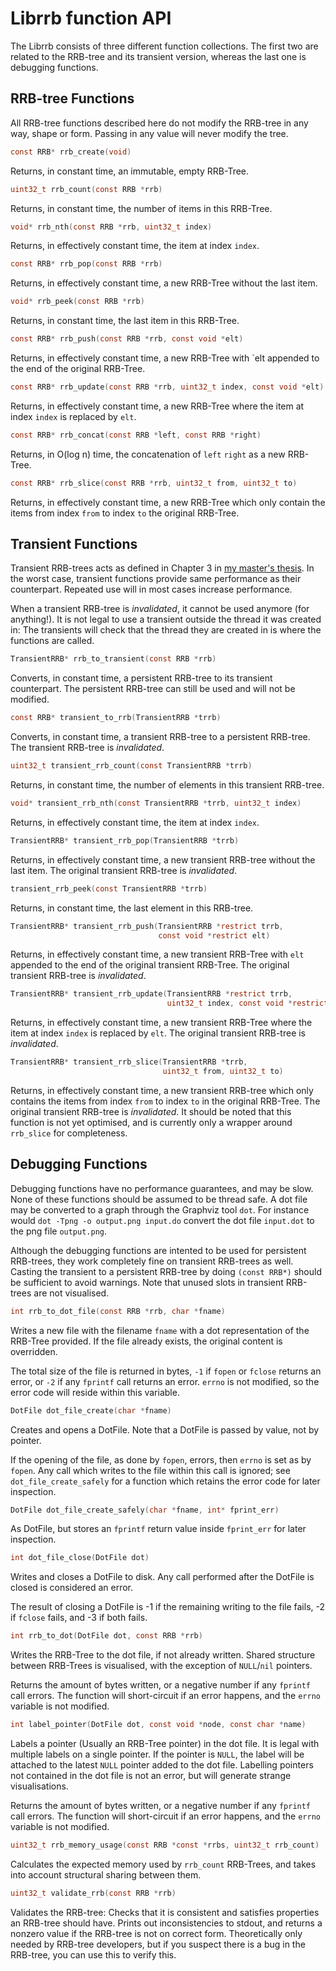 # Librrb function API

The Librrb consists of three different function collections. The first two are
related to the RRB-tree and its transient version, whereas the last one is
debugging functions.

## RRB-tree Functions

All RRB-tree functions described here do not modify the RRB-tree in any way,
shape or form. Passing in any value will never modify the tree.

```c
const RRB* rrb_create(void)
```
Returns, in constant time, an immutable, empty RRB-Tree.

```c
uint32_t rrb_count(const RRB *rrb)
``` 
Returns, in constant time, the number of items in this RRB-Tree.

```c
void* rrb_nth(const RRB *rrb, uint32_t index)
```
Returns, in effectively constant time, the item at index `index`.

```c
const RRB* rrb_pop(const RRB *rrb)
```
Returns, in effectively constant time, a new RRB-Tree without the last item.

```c
void* rrb_peek(const RRB *rrb)
```
Returns, in constant time, the last item in this RRB-Tree.

```c
const RRB* rrb_push(const RRB *rrb, const void *elt)
```
Returns, in effectively constant time, a new RRB-Tree with `elt appended to the
end of the original RRB-Tree.

```c
const RRB* rrb_update(const RRB *rrb, uint32_t index, const void *elt)
```

Returns, in effectively constant time, a new RRB-Tree where the item at index
`index` is replaced by `elt`.

```c
const RRB* rrb_concat(const RRB *left, const RRB *right)
```
Returns, in O(log n) time, the concatenation of `left` `right` as a new
RRB-Tree.

```c
const RRB* rrb_slice(const RRB *rrb, uint32_t from, uint32_t to)
```
Returns, in effectively constant time, a new RRB-Tree which only contain the
items from index `from` to index `to` the original RRB-Tree.

## Transient Functions

Transient RRB-trees acts as defined in Chapter 3 in
[my master's thesis][thesis]. In the worst case, transient functions provide
same performance as their counterpart. Repeated use will in most cases increase
performance.

When a transient RRB-tree is *invalidated*, it cannot be used anymore (for
anything!). It is not legal to use a transient outside the thread it was created
in: The transients will check that the thread they are created in is where the
functions are called.

```c
TransientRRB* rrb_to_transient(const RRB *rrb)
```
Converts, in constant time, a persistent RRB-tree to its transient counterpart.
The persistent RRB-tree can still be used and will not be modified.

```c
const RRB* transient_to_rrb(TransientRRB *trrb)
```
Converts, in constant time, a transient RRB-tree to a persistent RRB-tree. The
transient RRB-tree  is *invalidated*.

```c
uint32_t transient_rrb_count(const TransientRRB *trrb)
```
Returns, in constant time, the number of elements in this transient RRB-tree.

```c
void* transient_rrb_nth(const TransientRRB *trrb, uint32_t index)
```
Returns, in effectively constant time, the item at index `index`.

```c
TransientRRB* transient_rrb_pop(TransientRRB *trrb)
```
Returns, in effectively constant time, a new transient RRB-tree without the last
item. The original transient RRB-tree is *invalidated*.

```c
transient_rrb_peek(const TransientRRB *trrb)
```
Returns, in constant time, the last element in this RRB-tree.

```c
TransientRRB* transient_rrb_push(TransientRRB *restrict trrb,
                                 const void *restrict elt)
```
Returns, in effectively constant time, a new transient RRB-Tree with `elt`
appended to the end of the original transient RRB-Tree. The original transient
RRB-tree is *invalidated*.

```c
TransientRRB* transient_rrb_update(TransientRRB *restrict trrb,
                                   uint32_t index, const void *restrict elt)
```
Returns, in effectively constant time, a new transient RRB-Tree where the item
at index `index` is replaced by `elt`. The original transient RRB-tree is
*invalidated*.

```c
TransientRRB* transient_rrb_slice(TransientRRB *trrb,
                                  uint32_t from, uint32_t to)
```

Returns, in effectively constant time, a new transient RRB-tree which only
contains the items from index `from` to index `to` in the original RRB-Tree. The
original transient RRB-tree is *invalidated*. It should be noted that this
function is not yet optimised, and is currently only a wrapper around
`rrb_slice` for completeness.


## Debugging Functions

Debugging functions have no performance guarantees, and may be slow. None of
these functions should be assumed to be thread safe. A dot file may be converted
to a graph through the Graphviz tool `dot`. For instance would `dot -Tpng -o
output.png input.do` convert the dot file `input.dot` to the png file
`output.png`.

Although the debugging functions are intented to be used for persistent
RRB-trees, they work completely fine on transient RRB-trees as well. Casting the
transient to a persistent RRB-tree by doing `(const RRB*)` should be sufficient
to avoid warnings. Note that unused slots in transient RRB-trees are not
visualised.


```c
int rrb_to_dot_file(const RRB *rrb, char *fname)
```

Writes a new file with the filename `fname` with a dot representation of the
RRB-Tree provided. If the file already exists, the original content is
overridden.

The total size of the file is returned in bytes, `-1` if `fopen` or `fclose`
returns an error, or `-2` if any `fprintf` call returns an error. `errno` is not
modified, so the error code will reside within this variable.

```c
DotFile dot_file_create(char *fname)
```
Creates and opens a DotFile. Note that a DotFile is passed by value, not by
pointer.

If the opening of the file, as done by `fopen`, errors, then `errno` is set as
by `fopen`. Any call which writes to the file within this call is ignored; see
`dot_file_create_safely` for a function which retains the error code for later
inspection.

```c
DotFile dot_file_create_safely(char *fname, int* fprint_err)
```
As DotFile, but stores an `fprintf` return value inside `fprint_err` for later
inspection.

```c
int dot_file_close(DotFile dot)
```
Writes and closes a DotFile to disk. Any call performed after the DotFile is
closed is considered an error.

The result of closing a DotFile is -1 if the remaining writing to the file
fails, -2 if `fclose` fails, and -3 if both fails.

```c
int rrb_to_dot(DotFile dot, const RRB *rrb)
```
Writes the RRB-Tree to the dot file, if not already written. Shared structure
between RRB-Trees is visualised, with the exception of `NULL`/`nil` pointers.

Returns the amount of bytes written, or a negative number if any `fprintf` call
errors. The function will short-circuit if an error happens, and the `errno`
variable is not modified.

```c
int label_pointer(DotFile dot, const void *node, const char *name)
```
Labels a pointer (Usually an RRB-Tree pointer) in the dot file. It is legal with
multiple labels on a single pointer. If the pointer is `NULL`, the label will be
attached to the latest `NULL` pointer added to the dot file. Labelling pointers
not contained in the dot file is not an error, but will generate strange
visualisations.

Returns the amount of bytes written, or a negative number if any `fprintf` call
errors. The function will short-circuit if an error happens, and the `errno`
variable is not modified.

```c
uint32_t rrb_memory_usage(const RRB *const *rrbs, uint32_t rrb_count)
```
Calculates the expected memory used by `rrb_count` RRB-Trees, and takes into
account structural sharing between them.

```c
uint32_t validate_rrb(const RRB *rrb)
```
Validates the RRB-tree: Checks that it is consistent and satisfies properties an
RRB-tree should have. Prints out inconsistencies to stdout, and returns a
nonzero value if the RRB-tree is not on correct form. Theoretically only
needed by RRB-tree developers, but if you suspect there is a bug in the
RRB-tree, you can use this to verify this.

[thesis]: http://hypirion.com/thesis "Improving RRB-Tree Performance through Transience"
